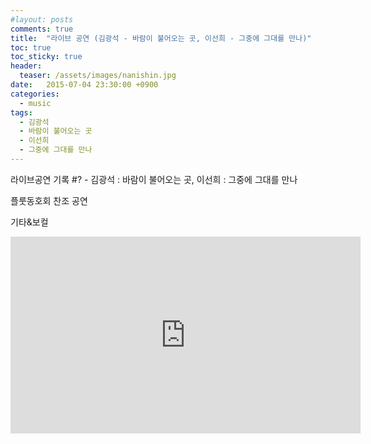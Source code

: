 ```yaml
---
#layout: posts
comments: true
title:  "라이브 공연 (김광석 - 바람이 불어오는 곳, 이선희 - 그중에 그대를 만나)"
toc: true
toc_sticky: true
header:
  teaser: /assets/images/nanishin.jpg
date:   2015-07-04 23:30:00 +0900
categories:
  - music
tags:
  - 김광석
  - 바람이 불어오는 곳
  - 이선희
  - 그중에 그대를 만나
---
```

라이브공연 기록 #? - 김광석 : 바람이 불어오는 곳, 이선희 : 그중에 그대를 만나

플룻동호회 찬조 공연

기타&보컬

<iframe width="560" height="315" src="https://www.youtube-nocookie.com/embed/aJFEB24GuK4" frameborder="0" allow="autoplay; encrypted-media" allowfullscreen></iframe>
